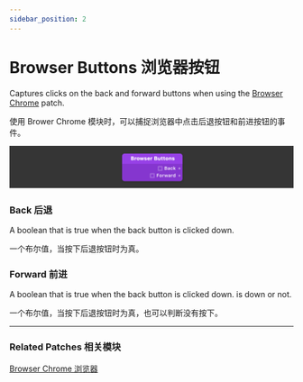 ```yaml
---
sidebar_position: 2
---
```


# Browser Buttons 浏览器按钮

Captures clicks on the back and forward buttons when using the [Browser Chrome](./Browser%20Chrome.md) patch.

使用 Brower Chrome 模块时，可以捕捉浏览器中点击后退按钮和前进按钮的事件。

![Image](./../../../static/img/docs/Device/browser-buttons.png)

### Back 后退

A boolean that is true when the back button is clicked down.

一个布尔值，当按下后退按钮时为真。

### Forward 前进

A boolean that is true when the back button is clicked down. is down or not.

一个布尔值，当按下后退按钮时为真，也可以判断没有按下。

------

### Related Patches 相关模块

[Browser Chrome 浏览器](./Browser%20Chrome.md)
